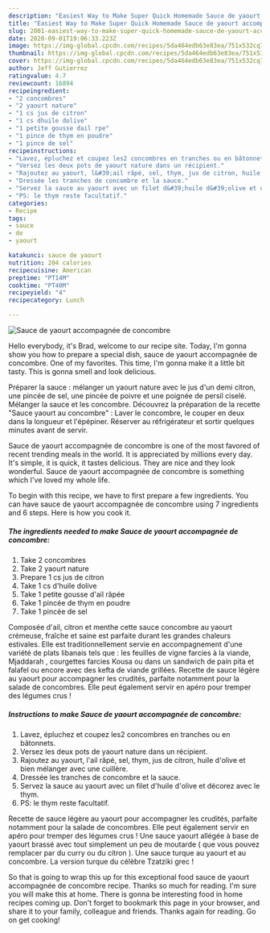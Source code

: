 ```yaml
---
description: "Easiest Way to Make Super Quick Homemade Sauce de yaourt accompagnée de concombre"
title: "Easiest Way to Make Super Quick Homemade Sauce de yaourt accompagnée de concombre"
slug: 2001-easiest-way-to-make-super-quick-homemade-sauce-de-yaourt-accompagnee-de-concombre
date: 2020-09-01T19:06:33.223Z
image: https://img-global.cpcdn.com/recipes/5da464edb63e83ea/751x532cq70/sauce-de-yaourt-accompagnee-de-concombre-photo-principale-de-la-recette.jpg
thumbnail: https://img-global.cpcdn.com/recipes/5da464edb63e83ea/751x532cq70/sauce-de-yaourt-accompagnee-de-concombre-photo-principale-de-la-recette.jpg
cover: https://img-global.cpcdn.com/recipes/5da464edb63e83ea/751x532cq70/sauce-de-yaourt-accompagnee-de-concombre-photo-principale-de-la-recette.jpg
author: Jeff Gutierrez
ratingvalue: 4.7
reviewcount: 16894
recipeingredient:
- "2 concombres"
- "2 yaourt nature"
- "1 cs jus de citron"
- "1 cs dhuile dolive"
- "1 petite gousse dail rpe"
- "1 pince de thym en poudre"
- "1 pince de sel"
recipeinstructions:
- "Lavez, épluchez et coupez les2 concombres en tranches ou en bâtonnets."
- "Versez les deux pots de yaourt nature dans un récipient."
- "Rajoutez au yaourt, l&#39;ail râpé, sel, thym, jus de citron, huile d&#39;olive et bien mélanger avec une cuillère."
- "Dressée les tranches de concombre et la sauce."
- "Servez la sauce au yaourt avec un filet d&#39;huile d&#39;olive et décorez avec le thym."
- "PS: le thym reste facultatif."
categories:
- Recipe
tags:
- sauce
- de
- yaourt

katakunci: sauce de yaourt 
nutrition: 204 calories
recipecuisine: American
preptime: "PT14M"
cooktime: "PT40M"
recipeyield: "4"
recipecategory: Lunch

---
```



![Sauce de yaourt accompagnée de concombre](https://img-global.cpcdn.com/recipes/5da464edb63e83ea/751x532cq70/sauce-de-yaourt-accompagnee-de-concombre-photo-principale-de-la-recette.jpg)

Hello everybody, it's Brad, welcome to our recipe site. Today, I'm gonna show you how to prepare a special dish, sauce de yaourt accompagnée de concombre. One of my favorites. This time, I'm gonna make it a little bit tasty. This is gonna smell and look delicious.

Préparer la sauce : mélanger un yaourt nature avec le jus d&#39;un demi citron, une pincée de sel, une pincée de poivre et une poignée de persil ciselé. Mélanger la sauce et les concombre. Découvrez la préparation de la recette &#34;Sauce yaourt au concombre&#34; : Laver le concombre, le couper en deux dans la longueur et l&#39;épépiner. Réserver au réfrigérateur et sortir quelques minutes avant de servir.

Sauce de yaourt accompagnée de concombre is one of the most favored of recent trending meals in the world. It is appreciated by millions every day. It's simple, it is quick, it tastes delicious. They are nice and they look wonderful. Sauce de yaourt accompagnée de concombre is something which I've loved my whole life.


To begin with this recipe, we have to first prepare a few ingredients. You can have sauce de yaourt accompagnée de concombre using 7 ingredients and 6 steps. Here is how you cook it.

<!--inarticleads1-->

##### The ingredients needed to make Sauce de yaourt accompagnée de concombre:

1. Take 2 concombres
1. Take 2 yaourt nature
1. Prepare 1 cs jus de citron
1. Take 1 cs d&#39;huile dolive
1. Take 1 petite gousse d&#39;ail râpée
1. Take 1 pincée de thym en poudre
1. Take 1 pincée de sel


Composée d&#39;ail, citron et menthe cette sauce concombre au yaourt crémeuse, fraîche et saine est parfaite durant les grandes chaleurs estivales. Elle est traditionnellement servie en accompagnement d&#39;une variété de plats libanais tels que : les feuilles de vigne farcies à la viande, Mjaddarah , courgettes farcies Kousa ou dans un sandwich de pain pita et falafel ou encore avec des kefta de viande grillées. Recette de sauce légère au yaourt pour accompagner les crudités, parfaite notamment pour la salade de concombres. Elle peut également servir en apéro pour tremper des légumes crus ! 

<!--inarticleads2-->

##### Instructions to make Sauce de yaourt accompagnée de concombre:

1. Lavez, épluchez et coupez les2 concombres en tranches ou en bâtonnets.
1. Versez les deux pots de yaourt nature dans un récipient.
1. Rajoutez au yaourt, l&#39;ail râpé, sel, thym, jus de citron, huile d&#39;olive et bien mélanger avec une cuillère.
1. Dressée les tranches de concombre et la sauce.
1. Servez la sauce au yaourt avec un filet d&#39;huile d&#39;olive et décorez avec le thym.
1. PS: le thym reste facultatif.


Recette de sauce légère au yaourt pour accompagner les crudités, parfaite notamment pour la salade de concombres. Elle peut également servir en apéro pour tremper des légumes crus ! Une sauce yaourt allégée à base de yaourt brassé avec tout simplement un peu de moutarde ( que vous pouvez remplacer par du curry ou du citron ). Une sauce turque au yaourt et au concombre. La version turque du célèbre Tzatziki grec ! 

So that is going to wrap this up for this exceptional food sauce de yaourt accompagnée de concombre recipe. Thanks so much for reading. I'm sure you will make this at home. There is gonna be interesting food in home recipes coming up. Don't forget to bookmark this page in your browser, and share it to your family, colleague and friends. Thanks again for reading. Go on get cooking!
